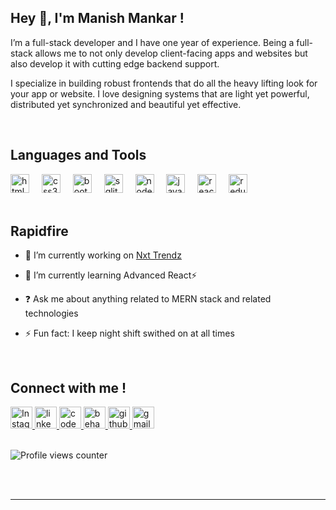 ## Hey 👋, I'm Manish Mankar !
I’m a full-stack developer and I have one year of experience. Being a full-stack allows me to not only develop client-facing apps and websites but also develop it with cutting edge backend support.

I specialize in building robust frontends that do all the heavy lifting look for your app or website. I love designing systems that are light yet powerful, distributed yet synchronized and beautiful yet effective.  

<br/>
 
## Languages and Tools 

<div align="left">
  <img src="https://cdn.jsdelivr.net/gh/devicons/devicon/icons/html5/html5-original.svg" height="30" alt="html5 logo"  />
  <img width="12" />
  <img src="https://cdn.jsdelivr.net/gh/devicons/devicon/icons/css3/css3-original.svg" height="30" alt="css3 logo"  />
  <img width="12" />
  <img src="https://cdn.jsdelivr.net/gh/devicons/devicon/icons/bootstrap/bootstrap-original.svg" height="30" alt="bootstrap logo"  />
  <img width="12" />
  <img src="https://cdn.jsdelivr.net/gh/devicons/devicon/icons/sqlite/sqlite-original.svg" height="30" alt="sqlite logo"  />
  <img width="12" />
  <img src="https://cdn.jsdelivr.net/gh/devicons/devicon/icons/nodejs/nodejs-original.svg" height="30" alt="nodejs logo"  />
  <img width="12" />
  <img src="https://cdn.jsdelivr.net/gh/devicons/devicon/icons/javascript/javascript-original.svg" height="30" alt="javascript logo"  />
  <img width="12" />
  <img src="https://cdn.jsdelivr.net/gh/devicons/devicon/icons/react/react-original.svg" height="30" alt="react logo"  />
  <img width="12" />
  <img src="https://cdn.jsdelivr.net/gh/devicons/devicon/icons/redux/redux-original.svg" height="30" alt="redux logo"  />
</div>

<br />

## Rapidfire 

- 🔭 I’m currently working on [Nxt Trendz](https://nxtxtrendzzzzz.ccbp.tech/)  
  

- 🌱 I’m currently learning Advanced React⚡
  

- ❓ Ask me about anything related to MERN stack and related technologies  
  

- ⚡ Fun fact: I keep night shift swithed on at all times

<br />

## Connect with me !

<div align="left">
<a href="https://instagram.com/https://www.instagram.com/iammanish.007" target="_blank">
<img src=https://img.shields.io/badge/instagram-%23000000.svg?&style=for-the-badge&logo=instagram&logoColor=white height="35" alt=Instagram/>
</a>
<a href="https://linkedin.com/in/https://www.linkedin.com/in/manishmankar/" target="_blank">
<img src=https://img.shields.io/badge/linkedin-%231E77B5.svg?&style=for-the-badge&logo=linkedin&logoColor=white alt=linkedin height="35" />
</a>
<a href="https://codepen.com/https://codepen.io/Manish-Mankar-the-solid" target="_blank">
<img src=https://img.shields.io/badge/codepen-%23131417.svg?&style=for-the-badge&logo=codepen&logoColor=white alt=codepen height="35" />
</a>
<a href="https://www.behance.net/https://www.behance.net/manishmankar1" target="_blank">
<img src=https://img.shields.io/badge/behance-%23191919.svg?&style=for-the-badge&logo=behance&logoColor=white alt=behance height="35" />
</a>  
<a href="https://github.com/https://github.com/manish-mankar" target="_blank">
<img src=https://img.shields.io/badge/github-%2324292e.svg?&style=for-the-badge&logo=github&logoColor=white alt=github height="35" />
</a>
<a href="manishmankar0781@gmail.com" target="_blank">
<img src="https://img.shields.io/static/v1?message=Gmail&logo=gmail&label=&color=D14836&logoColor=white&labelColor=&style=for-the-badge" height="35" alt="gmail logo"  />
</a>
</div>

<br/>  

![Profile views counter](https://komarev.com/ghpvc/?username=rishavanand&&style=flat-square)  
  

<br/>  


<br />

--------

